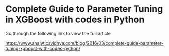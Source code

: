 # Complete Guide to Parameter Tuning in XGBoost with codes in Python

Go through the following link to view the full article

https://www.analyticsvidhya.com/blog/2016/03/complete-guide-parameter-tuning-xgboost-with-codes-python/
